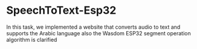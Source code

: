 # SpeechToText-Esp32
In this task, we implemented a website that converts audio to text and supports the Arabic language
also the Wasdom ESP32 segment operation algorithm is clarified
